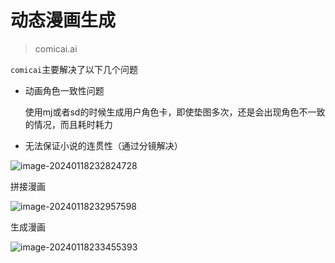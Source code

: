 # 动态漫画生成

>comicai.ai

`comicai`主要解决了以下几个问题

- 动画角色一致性问题

  使用mj或者sd的时候生成用户角色卡，即使垫图多次，还是会出现角色不一致的情况，而且耗时耗力

- 无法保证小说的连贯性（通过分镜解决）

![image-20240118232824728](https://cdn.fengxianhub.top/resources-master/image-20240118232824728.png)

拼接漫画

![image-20240118232957598](https://cdn.fengxianhub.top/resources-master/image-20240118232957598.png)





生成漫画

![image-20240118233455393](https://cdn.fengxianhub.top/resources-master/image-20240118233455393.png)